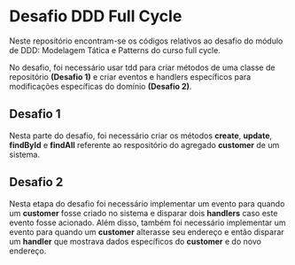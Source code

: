 # Desafio DDD Full Cycle

Neste repositório encontram-se os códigos relativos ao desafio do módulo de DDD: Modelagem Tática e
Patterns do curso full cycle.

No desafio, foi necessário usar tdd para criar métodos de uma classe de repositório **(Desafio 1)** e
criar eventos e handlers específicos para modificações específicas do domínio **(Desafio 2)**.

## Desafio 1

Nesta parte do desafio, foi necessário criar os métodos **create**, **update**, **findById** e **findAll** referente ao respositório do agregado **customer** de um sistema.

## Desafio 2

Nesta etapa do desafio foi necessário implementar um evento para quando um **customer** fosse criado no sistema e disparar dois **handlers** caso este evento fosse acionado. Além disso, também foi necessário implementar um evento para quando um **customer** alterasse seu endereço e então disparar um **handler** que mostrava dados específicos do **customer** e do novo endereço.